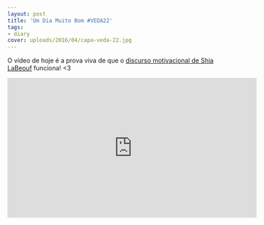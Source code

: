 ```yaml
---
layout: post
title: 'Um Dia Muito Bom #VEDA22'
tags:
- diary
cover: uploads/2016/04/capa-veda-22.jpg
---
```


O vídeo de hoje é a prova viva de que o <a href="https://youtu.be/ZXsQAXx_ao0">discurso motivacional de Shia LaBeouf</a> funciona! <3

<iframe width="560" height="315" src="https://www.youtube.com/embed/2Qv6YocxuaE" frameborder="0" allowfullscreen></iframe>
